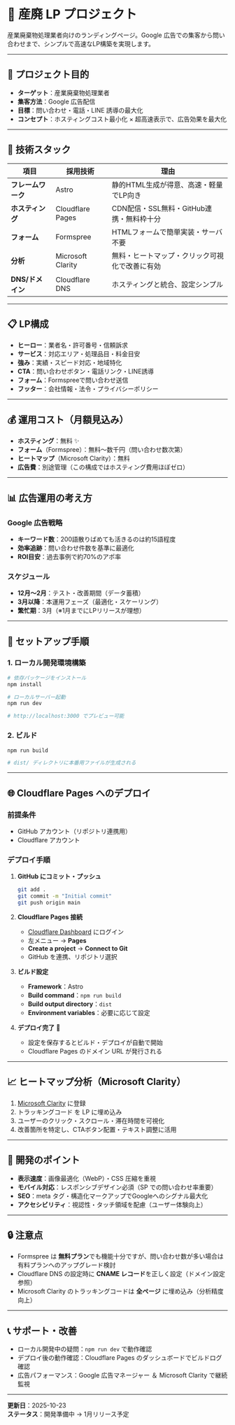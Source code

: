 # 🧭 産廃 LP プロジェクト

産業廃棄物処理業者向けのランディングページ。Google 広告での集客から問い合わせまで、シンプルで高速なLP構築を実現します。

---

## 🎯 プロジェクト目的

- **ターゲット**：産業廃棄物処理業者
- **集客方法**：Google 広告配信
- **目標**：問い合わせ・電話・LINE 誘導の最大化
- **コンセプト**：ホスティングコスト最小化 × 超高速表示で、広告効果を最大化

---

## 🧱 技術スタック

| 項目 | 採用技術 | 理由 |
|------|---------|------|
| **フレームワーク** | Astro | 静的HTML生成が得意、高速・軽量でLP向き |
| **ホスティング** | Cloudflare Pages | CDN配信・SSL無料・GitHub連携・無料枠十分 |
| **フォーム** | Formspree | HTMLフォームで簡単実装・サーバ不要 |
| **分析** | Microsoft Clarity | 無料・ヒートマップ・クリック可視化で改善に有効 |
| **DNS/ドメイン** | Cloudflare DNS | ホスティングと統合、設定シンプル |

---

## 📋 LP構成

- **ヒーロー**：業者名・許可番号・信頼訴求
- **サービス**：対応エリア・処理品目・料金目安
- **強み**：実績・スピード対応・地域特化
- **CTA**：問い合わせボタン・電話リンク・LINE誘導
- **フォーム**：Formspreeで問い合わせ送信
- **フッター**：会社情報・法令・プライバシーポリシー

---

## 💰 運用コスト（月額見込み）

- **ホスティング**：無料 ✨
- **フォーム**（Formspree）：無料〜数千円（問い合わせ数次第）
- **ヒートマップ**（Microsoft Clarity）：無料
- **広告費**：別途管理（この構成ではホスティング費用ほぼゼロ）

---

## 📊 広告運用の考え方

### Google 広告戦略
- **キーワード数**：200語散りばめても活きるのは約15語程度
- **効率追跡**：問い合わせ件数を基準に最適化
- **ROI目安**：過去事例で約70%のアポ率

### スケジュール
- **12月〜2月**：テスト・改善期間（データ蓄積）
- **3月以降**：本運用フェーズ（最適化・スケーリング）
- **繁忙期**：3月（※1月までにLPリリースが理想）

---

## 🚀 セットアップ手順

### 1. ローカル開発環境構築

```bash
# 依存パッケージをインストール
npm install

# ローカルサーバー起動
npm run dev

# http://localhost:3000 でプレビュー可能
```

### 2. ビルド

```bash
npm run build

# dist/ ディレクトリに本番用ファイルが生成される
```

---

## 🌐 Cloudflare Pages へのデプロイ

### 前提条件
- GitHub アカウント（リポジトリ連携用）
- Cloudflare アカウント

### デプロイ手順

1. **GitHub にコミット・プッシュ**
   ```bash
   git add .
   git commit -m "Initial commit"
   git push origin main
   ```

2. **Cloudflare Pages 接続**
   - [Cloudflare Dashboard](https://dash.cloudflare.com) にログイン
   - 左メニュー → **Pages**
   - **Create a project** → **Connect to Git**
   - GitHub を連携、リポジトリ選択

3. **ビルド設定**
   - **Framework**：Astro
   - **Build command**：`npm run build`
   - **Build output directory**：`dist`
   - **Environment variables**：必要に応じて設定

4. **デプロイ完了** 🎉
   - 設定を保存するとビルド・デプロイが自動で開始
   - Cloudflare Pages のドメイン URL が発行される

---

## 📈 ヒートマップ分析（Microsoft Clarity）

1. [Microsoft Clarity](https://clarity.microsoft.com) に登録
2. トラッキングコード を LP に埋め込み
3. ユーザーのクリック・スクロール・滞在時間を可視化
4. 改善箇所を特定し、CTAボタン配置・テキスト調整に活用

---

## 📝 開発のポイント

- **表示速度**：画像最適化（WebP）・CSS 圧縮を重視
- **モバイル対応**：レスポンシブデザイン必須（SP での問い合わせ率重要）
- **SEO**：meta タグ・構造化マークアップでGoogleへのシグナル最大化
- **アクセシビリティ**：視認性・タッチ領域を配慮（ユーザー体験向上）

---

## 🔒 注意点

- Formspree は **無料プラン**でも機能十分ですが、問い合わせ数が多い場合は有料プランへのアップグレード検討
- Cloudflare DNS の設定時に **CNAME レコード**を正しく設定（ドメイン設定参照）
- Microsoft Clarity のトラッキングコードは **全ページ** に埋め込み（分析精度向上）

---

## 📞 サポート・改善

- ローカル開発中の疑問：`npm run dev` で動作確認
- デプロイ後の動作確認：Cloudflare Pages のダッシュボードでビルドログ確認
- 広告パフォーマンス：Google 広告マネージャー ＆ Microsoft Clarity で継続監視

---

**更新日**：2025-10-23  
**ステータス**：開発準備中 → 1月リリース予定
